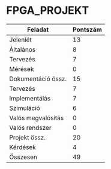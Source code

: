# FPGA_PROJEKT
| Feladat            | Pontszám |
| ------------------ | -------- |
| Jelenlét           | 13      |
| Általános          | 8       |
| Tervezés           | 7      |
| Mérések            | 0      |
| Dokumentáció össz. | 15      |
| Tervezés           | 7      |
| Implementálás      | 7       |
| Szimuláció         | 6        |
| Valós megvalósítás | 0     |
| Valós rendszer     | 0     |
| Projekt össz.      | 20       |
| Kérdések           | 4       |
| Összesen           | 49      |

